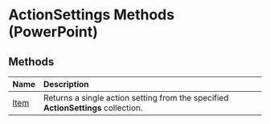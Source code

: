 
# ActionSettings Methods (PowerPoint)

## Methods



|**Name**|**Description**|
|:-----|:-----|
|[Item](88e0b49b-0518-559b-243f-c369c09ab3fe.md)|Returns a single action setting from the specified  **ActionSettings** collection.|
